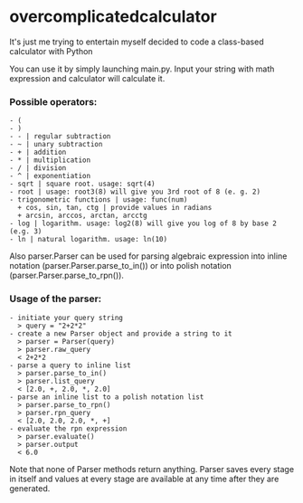 # overcomplicatedcalculator
It's just me trying to entertain myself decided to code a class-based calculator with Python


You can use it by simply launching main.py.
Input your string with math expression and calculator will calculate it.

### Possible operators:

```
- (
- )
- - | regular subtraction
- ~ | unary subtraction
- + | addition
- * | multiplication
- / | division
- ^ | exponentiation
- sqrt | square root. usage: sqrt(4)
- root | usage: root3(8) will give you 3rd root of 8 (e. g. 2)
- trigonometric functions | usage: func(num)
  + cos, sin, tan, ctg | provide values in radians
  + arcsin, arccos, arctan, arcctg
- log | logarithm. usage: log2(8) will give you log of 8 by base 2 (e.g. 3)
- ln | natural logarithm. usage: ln(10)
```


Also parser.Parser can be used for parsing algebraic expression into inline notation (parser.Parser.parse_to_in()) or into polish notation (parser.Parser.parse_to_rpn()).

### Usage of the parser:

```
- initiate your query string
  > query = "2+2*2"
- create a new Parser object and provide a string to it
  > parser = Parser(query)
  > parser.raw_query
  < 2+2*2
- parse a query to inline list
  > parser.parse_to_in()
  > parser.list_query
  < [2.0, +, 2.0, *, 2.0]
- parse an inline list to a polish notation list
  > parser.parse_to_rpn()
  > parser.rpn_query
  < [2.0, 2.0, 2.0, *, +]
- evaluate the rpn expression
  > parser.evaluate()
  > parser.output
  < 6.0
```

Note that none of Parser methods return anything. Parser saves every stage in itself and values at every stage are available at any time after they are generated.
